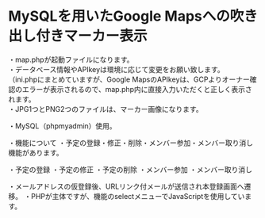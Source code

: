 # MySQLを用いたGoogle Mapsへの吹き出し付きマーカー表示
・map.phpが起動ファイルになります。</br>
・データベース情報やAPIkeyは環境に応じて変更をお願い致します。</br>
（ini.phpにまとめていますが、Google MapsのAPIkeyは、GCPよりオーナー確認のエラーが表示されるので、map.php内に直接入力いただくと正しく表示されます。</br>
・JPG1つとPNG2つのファイルは、マーカー画像になります。

・MySQL（phpmyadmin）使用。

・機能について
・予定の登録・修正・削除・メンバー参加・メンバー取り消し機能があります。

・予定の登録
・予定の修正
・予定の削除
・メンバー参加
・メンバー取り消し

・メールアドレスの仮登録後、URLリンク付メールが送信され本登録画面へ遷移。
・PHPが主体ですが、機能のselectメニューでJavaScriptを使用しています。
